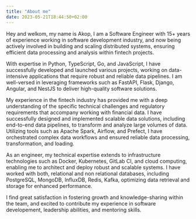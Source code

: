 ```yaml
---
title: "About me"
date: 2023-05-21T18:44:50+02:00
---
```


Hey and welkom, my name is Akop, I am a Software Engineer with 15+ years of experience working in software development industry, and now being actively involved in building and scaling distributed systems, ensuring efficient data processing and analysis within fintech projects. 

With expertise in Python, TypeScript, Go, and JavaScript, I have successfully developed and launched various projects, working on data-intensive applications that require robust and reliable data pipelines. I am well-versed in leveraging frameworks such as FastAPI, Flask, Django, Angular, and NestJS to deliver high-quality software solutions.

My experience in the fintech industry has provided me with a deep understanding of the specific technical challenges and regulatory requirements that accompany working with financial data. I have successfully designed and implemented scalable data solutions, including end-to-end data pipelines, to transform and analyze large volumes of data. Utilizing tools such as Apache Spark, Airflow, and Prefect, I have orchestrated complex data workflows and ensured reliable data processing, transformation, and loading.

As an engineer, my technical expertise extends to infrastructure technologies such as Docker, Kubernetes, GitLab CI, and cloud computing, enabling me to architect and deploy robust and scalable systems. I have worked with both, relational and non relational databases, including PostgreSQL, MongoDB, InfluxDB, Redis, Kafka, optimizing data retrieval and storage for enhanced performance.

I find great satisfaction in fostering growth and knowledge-sharing within the team, and excited to contribute my experience in software developement, leadership abilities, and mentoring skills. 
